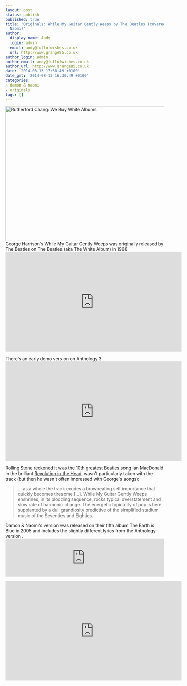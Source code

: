 ```yaml
---
layout: post
status: publish
published: true
title: 'Originals: While My Guitar Gently Weeps by The Beatles (covered by Damon and
  Naomi)'
author:
  display_name: Andy
  login: admin
  email: andy@fullofwishes.co.uk
  url: http://www.grange85.co.uk
author_login: admin
author_email: andy@fullofwishes.co.uk
author_url: http://www.grange85.co.uk
date: '2014-08-13 17:30:49 +0100'
date_gmt: '2014-08-13 16:30:49 +0100'
categories:
- damon & naomi
- originals
tags: []
---
```

<p><a href="https://www.flickr.com/photos/recessactivitiesinc/8492832065" title="Rutherford Chang: We Buy White Albums by Recess, on Flickr"><img class="aligncenter" src="https://farm9.staticflickr.com/8089/8492832065_8806e23ea4_z.jpg" width="640" height="427" alt="Rutherford Chang: We Buy White Albums"></a><br />
George Harrison's While My Guitar Gently Weeps was originally released by The Beatles on The Beatles (aka The White Album) in 1968<br />
<iframe width="560" height="315" src="https://www.youtube.com/embed/F3RYvO2X0Oo" frameborder="0" allowfullscreen></iframe>
<p>There's an early demo version on Anthology 3<br />
<iframe width="560" height="315" src="https://www.youtube.com/embed/1iwF-6kKuVg" frameborder="0" allowfullscreen></iframe>
<p><a href="http://www.rollingstone.com/music/lists/100-greatest-beatles-songs-20110919/while-my-guitar-gently-weeps-19691231">Rolling Stone reckoned it was the 10th greatest Beatles song</a> Ian MacDonald in the brilliant <a href="http://www.amazon.com/gp/product/1556527330/ref=as_li_tl?ie=UTF8&camp=1789&creative=390957&creativeASIN=1556527330&linkCode=as2&tag=aheadfullofwi-20&linkId=NN7RIHTRYD52A54J">Revolution in the Head</a>, wasn't particularly taken with the track (but then he wasn't often impressed with George's songs):</p>
<blockquote><p>... as a whole the track exudes a browbeating self importance that quickly becomes tiresome [...]. While My Guitar Gently Weeps enshrines, in its plodding sequence, rocks typical overstatement and slow rate of harmonic change. The energetic topicality of pop is here supplanted by a dull grandiosity predictive of the simplified stadium music of the Seventies and Eighties.</p></blockquote>
<p>Damon & Naomi's version was released on their fifth album The Earth is Blue in 2005 and includes the slightly different lyrics from the Anthology version .<br />
<iframe style="border: 0; width: 100%; height: 120px;" src="https://bandcamp.com/EmbeddedPlayer/album=4211041915/size=large/bgcol=ffffff/linkcol=0687f5/tracklist=false/artwork=small/track=1569679454/transparent=true/" seamless><a href="http://damonandnaomi.bandcamp.com/album/the-earth-is-blue">The Earth is Blue by Damon & Naomi</a></iframe></p>
<iframe width="560" height="315" src="https://www.youtube.com/embed/XLHm7jRgTEA" frameborder="0" allowfullscreen></iframe>
